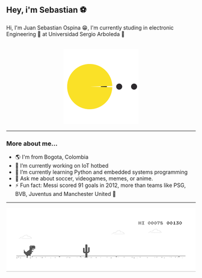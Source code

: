 ## Hey, i'm Sebastian :soccer:

Hi, I'm Juan Sebastian Ospina :grin:, I'm currently studing in electronic Engineering :electric_plug: at Universidad Sergio Arboleda :school:

<div align="center">
	<br>
	<img src="https://raw.githubusercontent.com/Aniket965/Aniket965/master/pacman.svg?sanitize=true" width="200" height="200">
</div>

---

### More about me...

- :earth_americas: I'm from Bogota, Colombia
- 🔭 I’m currently working on IoT hotbed
- 🌱 I’m currently learning Python and embedded systems programming
- 💬 Ask me about soccer, videogames, memes, or anime.
- ⚡ Fun fact: Messi scored 91 goals in 2012, more than teams like PSG, BVB, Juventus and Manchester United :rocket:

---
![Dino](https://raw.githubusercontent.com/sanket9006/sanket9006/master/dino.gif)
